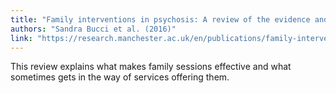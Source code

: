 ```yaml
---
title: "Family interventions in psychosis: A review of the evidence and barriers to implementation"
authors: "Sandra Bucci et al. (2016)"
link: "https://research.manchester.ac.uk/en/publications/family-interventions-in-psychosis-a-review-of-the-evidence-and-ba"
---
```


This review explains what makes family sessions effective and what sometimes gets in the way of services offering them. 